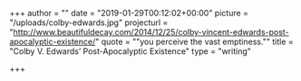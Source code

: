 +++
author = ""
date = "2019-01-29T00:12:02+00:00"
picture = "/uploads/colby-edwards.jpg"
projecturl = "http://www.beautifuldecay.com/2014/12/25/colby-vincent-edwards-post-apocalyptic-existence/"
quote = "\"you perceive the vast emptiness.\""
title = "Colby V. Edwards’ Post-Apocalyptic Existence"
type = "writing"

+++
